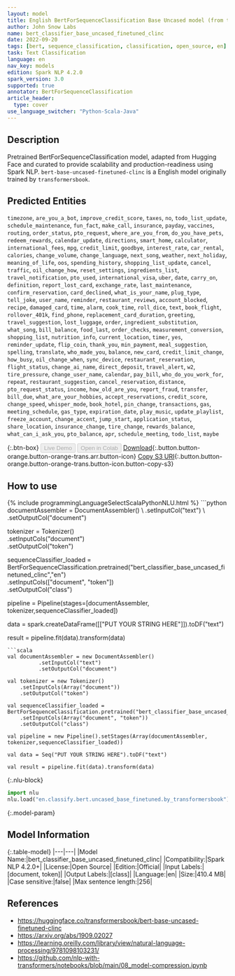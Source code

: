 ```yaml
---
layout: model
title: English BertForSequenceClassification Base Uncased model (from transformersbook)
author: John Snow Labs
name: bert_classifier_base_uncased_finetuned_clinc
date: 2022-09-20
tags: [bert, sequence_classification, classification, open_source, en]
task: Text Classification
language: en
nav_key: models
edition: Spark NLP 4.2.0
spark_version: 3.0
supported: true
annotator: BertForSequenceClassification
article_header:
  type: cover
use_language_switcher: "Python-Scala-Java"
---
```


## Description

Pretrained BertForSequenceClassification model, adapted from Hugging Face and curated to provide scalability and production-readiness using Spark NLP. `bert-base-uncased-finetuned-clinc` is a English model originally trained by `transformersbook`.

## Predicted Entities

`timezone`, `are_you_a_bot`, `improve_credit_score`, `taxes`, `no`, `todo_list_update`, `schedule_maintenance`, `fun_fact`, `make_call`, `insurance`, `payday`, `vaccines`, `routing`, `order_status`, `pto_request`, `where_are_you_from`, `do_you_have_pets`, `redeem_rewards`, `calendar_update`, `directions`, `smart_home`, `calculator`, `international_fees`, `mpg`, `credit_limit`, `goodbye`, `interest_rate`, `car_rental`, `calories`, `change_volume`, `change_language`, `next_song`, `weather`, `next_holiday`, `meaning_of_life`, `oos`, `spending_history`, `shopping_list_update`, `cancel`, `traffic`, `oil_change_how`, `reset_settings`, `ingredients_list`, `travel_notification`, `pto_used`, `international_visa`, `uber`, `date`, `carry_on`, `definition`, `report_lost_card`, `exchange_rate`, `last_maintenance`, `confirm_reservation`, `card_declined`, `what_is_your_name`, `plug_type`, `tell_joke`, `user_name`, `reminder`, `restaurant_reviews`, `account_blocked`, `recipe`, `damaged_card`, `time`, `alarm`, `cook_time`, `roll_dice`, `text`, `book_flight`, `rollover_401k`, `find_phone`, `replacement_card_duration`, `greeting`, `travel_suggestion`, `lost_luggage`, `order`, `ingredient_substitution`, `what_song`, `bill_balance`, `food_last`, `order_checks`, `measurement_conversion`, `shopping_list`, `nutrition_info`, `current_location`, `timer`, `yes`, `reminder_update`, `flip_coin`, `thank_you`, `min_payment`, `meal_suggestion`, `spelling`, `translate`, `who_made_you`, `balance`, `new_card`, `credit_limit_change`, `how_busy`, `oil_change_when`, `sync_device`, `restaurant_reservation`, `flight_status`, `change_ai_name`, `direct_deposit`, `travel_alert`, `w2`, `tire_pressure`, `change_user_name`, `calendar`, `pay_bill`, `who_do_you_work_for`, `repeat`, `restaurant_suggestion`, `cancel_reservation`, `distance`, `pto_request_status`, `income`, `how_old_are_you`, `report_fraud`, `transfer`, `bill_due`, `what_are_your_hobbies`, `accept_reservations`, `credit_score`, `change_speed`, `whisper_mode`, `book_hotel`, `pin_change`, `transactions`, `gas`, `meeting_schedule`, `gas_type`, `expiration_date`, `play_music`, `update_playlist`, `freeze_account`, `change_accent`, `jump_start`, `application_status`, `share_location`, `insurance_change`, `tire_change`, `rewards_balance`, `what_can_i_ask_you`, `pto_balance`, `apr`, `schedule_meeting`, `todo_list`, `maybe`

{:.btn-box}
<button class="button button-orange" disabled>Live Demo</button>
<button class="button button-orange" disabled>Open in Colab</button>
[Download](https://s3.amazonaws.com/auxdata.johnsnowlabs.com/public/models/bert_classifier_base_uncased_finetuned_clinc_en_4.2.0_3.0_1663667508082.zip){:.button.button-orange.button-orange-trans.arr.button-icon}
[Copy S3 URI](s3://auxdata.johnsnowlabs.com/public/models/bert_classifier_base_uncased_finetuned_clinc_en_4.2.0_3.0_1663667508082.zip){:.button.button-orange.button-orange-trans.button-icon.button-copy-s3}

## How to use



<div class="tabs-box" markdown="1">
{% include programmingLanguageSelectScalaPythonNLU.html %}
```python
documentAssembler = DocumentAssembler() \
        .setInputCol("text") \
        .setOutputCol("document")

tokenizer = Tokenizer() \
    .setInputCols("document") \
    .setOutputCol("token")

sequenceClassifier_loaded = BertForSequenceClassification.pretrained("bert_classifier_base_uncased_finetuned_clinc","en") \
    .setInputCols(["document", "token"]) \
    .setOutputCol("class")

pipeline = Pipeline(stages=[documentAssembler, tokenizer,sequenceClassifier_loaded])

data = spark.createDataFrame([["PUT YOUR STRING HERE"]]).toDF("text")

result = pipeline.fit(data).transform(data)
```
```scala
val documentAssembler = new DocumentAssembler() 
          .setInputCol("text") 
          .setOutputCol("document")

val tokenizer = new Tokenizer() 
    .setInputCols(Array("document"))
    .setOutputCol("token")

val sequenceClassifier_loaded = BertForSequenceClassification.pretrained("bert_classifier_base_uncased_finetuned_clinc","en") 
    .setInputCols(Array("document", "token")) 
    .setOutputCol("class")

val pipeline = new Pipeline().setStages(Array(documentAssembler, tokenizer,sequenceClassifier_loaded))

val data = Seq("PUT YOUR STRING HERE").toDF("text")

val result = pipeline.fit(data).transform(data)
```


{:.nlu-block}
```python
import nlu
nlu.load("en.classify.bert.uncased_base_finetuned.by_transformersbook").predict("""PUT YOUR STRING HERE""")
```

</div>

{:.model-param}
## Model Information

{:.table-model}
|---|---|
|Model Name:|bert_classifier_base_uncased_finetuned_clinc|
|Compatibility:|Spark NLP 4.2.0+|
|License:|Open Source|
|Edition:|Official|
|Input Labels:|[document, token]|
|Output Labels:|[class]|
|Language:|en|
|Size:|410.4 MB|
|Case sensitive:|false|
|Max sentence length:|256|

## References

- https://huggingface.co/transformersbook/bert-base-uncased-finetuned-clinc
- https://arxiv.org/abs/1909.02027
- https://learning.oreilly.com/library/view/natural-language-processing/9781098103231/
- https://github.com/nlp-with-transformers/notebooks/blob/main/08_model-compression.ipynb